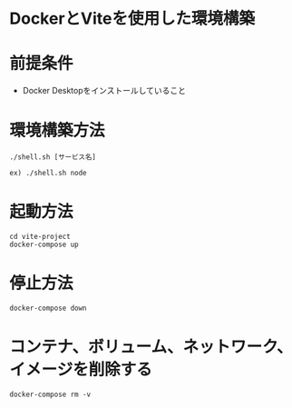 # DockerとViteを使用した環境構築

# 前提条件
 - Docker Desktopをインストールしていること

# 環境構築方法
```
./shell.sh [サービス名]

ex) ./shell.sh node

```

# 起動方法
```
cd vite-project
docker-compose up
```

# 停止方法
```
docker-compose down
```

# コンテナ、ボリューム、ネットワーク、イメージを削除する
```
docker-compose rm -v
```
